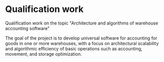 # Qualification work
Qualification work on the topic "Architecture and algorithms of warehouse accounting software"

The goal of the project is to develop universal software for accounting for goods in one or more warehouses, with a focus on architectural scalability and algorithmic efficiency of basic operations such as accounting, movement, and storage optimization.